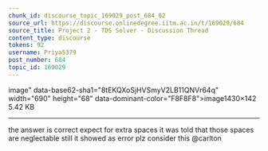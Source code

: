 ```yaml
---
chunk_id: discourse_topic_169029_post_684_02
source_url: https://discourse.onlinedegree.iitm.ac.in/t/169029/684
source_title: Project 2 - TDS Solver - Discussion Thread
content_type: discourse
tokens: 92
username: Priya5379
post_number: 684
topic_id: 169029
---
```


image" data-base62-sha1="8tEKQXoSjHVSmyV2LB11QNVr64q" width="690" height="68" data-dominant-color="F8F8F8">image1430×142 5.42 KB

---

the answer is correct expect for extra spaces it was told that those spaces are neglectable still it showed as error plz consider this @carlton
